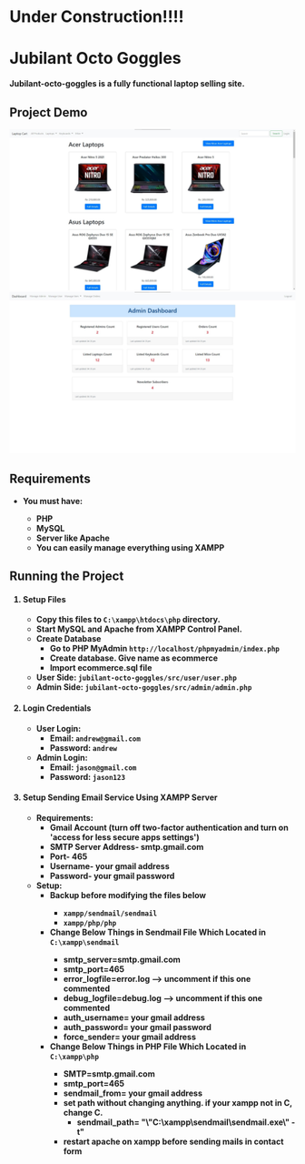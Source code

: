 <h1><strong>Under Construction!!!!<strong></h1>
<h1>Jubilant Octo Goggles</h1>
<p>Jubilant-octo-goggles is a fully functional laptop selling site.</p>

<h2>Project Demo</h2>
<img src = "https://github.com/saputhebeast/jubilant-octo-goggles/blob/main/demo/home.jpg">
<img src = "https://github.com/saputhebeast/jubilant-octo-goggles/blob/main/demo/admin.jpg">

<h2>Requirements</h2>
<ul>
  <li>You must have: </li>
  <ul>
      <li>PHP</li>
      <li>MySQL</li>
      <li>Server like Apache</li>
      <li>You can easily manage everything using XAMPP</li>
  </ul>
</ul>

<h2>Running the Project</h2>
<ol>
    <li>
        <h4>Setup Files</h4>
        <ul>
          <li>Copy this files to <code>C:\xampp\htdocs\php</code> directory.</li>
          <li>Start MySQL and Apache from XAMPP Control Panel.</li>
          <li>Create Database
            <ul>
                <li>Go to PHP MyAdmin <code>http://localhost/phpmyadmin/index.php</code></li>
                <li>Create database. Give name as ecommerce</li>
                <li>Import ecommerce.sql file</li>
            </ul>
          </li>
          <li>User Side: <code>jubilant-octo-goggles/src/user/user.php</code></li>
          <li>Admin Side: <code>jubilant-octo-goggles/src/admin/admin.php</code></li>
        </ul>
    </li>
    <li>
        <h4>Login Credentials</h4>
        <ul>
            <li>User Login: 
                <ul>
                    <li>Email: <code>andrew@gmail.com</code></li>
                    <li>Password: <code>andrew</code></li>
                </ul>
            </li>
            <li>Admin Login: 
                <ul>
                    <li>Email: <code>jason@gmail.com</code></li>
                    <li>Password: <code>jason123</code></li>
                </ul>
            </li>
        </ul>
    </li>
    <li>
        <h4>Setup Sending Email Service Using XAMPP Server</h4>
        <ul>
            <li>Requirements: 
                <ul>
                    <li>Gmail Account (turn off two-factor authentication and turn on 'access for less secure apps settings')</li>
                    <li>SMTP Server Address- smtp.gmail.com</li>
                    <li>Port- 465</li>
                    <li>Username- your gmail address</li>
                    <li>Password- your gmail password</li>
                </ul>
            </li>
            <li>Setup:
                <ul>
                    <li>Backup before modifying the files below</li>
                    <ul>
                        <li><code>xampp/sendmail/sendmail</code></li>
                        <li><code>xampp/php/php</code></li>
                    </ul>
                </ul>
                <ul>
                    <li>Change Below Things in Sendmail File Which Located in <code>C:\xampp\sendmail</code></li>
                    <ul>
                        <li>smtp_server=smtp.gmail.com</li>
                        <li>smtp_port=465</li>
                        <li>error_logfile=error.log --> uncomment if this one commented</li>
                        <li>debug_logfile=debug.log --> uncomment if this one commented</li>
                        <li>auth_username= your gmail address</li>
                        <li>auth_password= your gmail password</li>
                        <li>force_sender= your gmail address</li>
                    </ul>
                </ul>
                <ul>
                    <li>Change Below Things in PHP File Which Located in <code>C:\xampp\php</code></li>
                    <ul>
                        <li>SMTP=smtp.gmail.com</li>
                        <li>smtp_port=465</li>
                        <li>sendmail_from= your gmail address</li>
                        <li>set path without changing anything. if your xampp not in C, change C.
                            <ul>
                                <li>sendmail_path= "\"C:\xampp\sendmail\sendmail.exe\" -t"</li>
                            </ul>
                        </li>
                        <li>restart apache on xampp before sending mails in contact form</li>
                </ul>
            </li>
        </ul>
    </li>
</ol>






